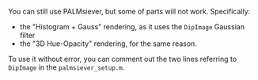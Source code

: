 You can still use PALMsiever, but some of parts will not work. Specifically:

  * the "Histogram + Gauss" rendering, as it uses the `DipImage` Gaussian filter
  * the "3D Hue-Opacity" rendering, for the same reason.

To use it without error, you can comment out the two lines referring to `DipImage` in the `palmsiever_setup.m`.